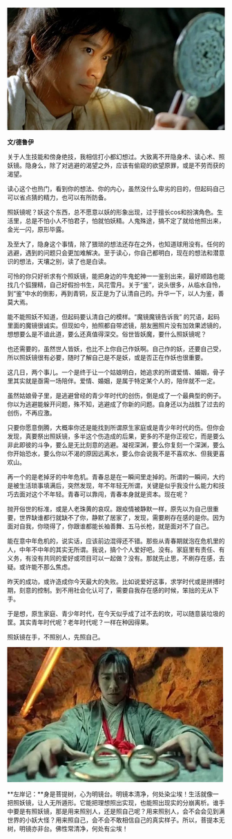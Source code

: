 ![图片](assets/生活的照妖镜/640.jpeg)

**文/德鲁伊**

关于人生技能和傍身绝技，我相信打小都幻想过。大致离不开隐身术、读心术、照妖镜。隐身么，除了对逃避的渴望之外，应该有偷窥的欲望原罪，或是不劳而获的渴望。

读心这个也热门，看到你的想法、你的内心，虽然没什么卑劣的目的，但起码自己可以省点猜的精力，也可以有所防备。

照妖镜呢？妖这个东西，总不愿意以妖的形象出现，过于擅长cos和扮演角色。生活里，总是不怕小人不怕君子，怕就怕妖精。人鬼殊途，搞不定了就给他照出来，金光一闪，原形毕露。

及至大了，隐身这个事情，除了猥琐的想法还存在之外，也知道球用没有。任何的逃避，遇到的问题只会更加难解决。至于读心，你自己都明白，现在的想法和潜意识的想法，天壤之别，读了也是白读。

可怜的你只好祈求有个照妖镜，能把身边的牛鬼蛇神一一鉴别出来，最好顺路也能找几个狐狸精，自己好假扮书生，风花雪月。关于“鉴”，说头很多，从临水自怜，到“鉴”中水的倒影，再到青铜，反正是为了认清自己的。升华一下，以人为鉴，善莫大焉。

能不能照妖不知道，但起码要认清自己的模样。“魔镜魔镜告诉我” 的咒语，起码里面的魔镜很诚实。但现如今，拍照都自带滤镜，朋友圈照片没有加效果滤镜的，想想要么是不谙此道，要么还真值得深交。俗世皆妖魔，要什么照妖镜呢？

也还需要的，虽然世人皆妖，也比不上你自己作妖啊。自己作的妖，还要自己受，所以照妖镜很有必要，随时了解自己是不是妖，或是否正在作妖也很重要。

这几日，两个事儿。一个是终于让一个姑娘明白，她追求的所谓爱情、婚姻，骨子里其实就是亟需一场陪伴。爱情、婚姻，是属于特定某个人的，陪伴就不一定。

虽然姑娘骨子里，是逃避曾经的青少年时代的创伤，倒是成了一个最典型的例子。你以为逃避能躲开问题，殊不知，逃避成了你新的问题。自身还以为战胜了过去的创伤，不再应激。

只要你愿意倒腾，大概率你还是能找到所谓原生家庭或是青少年时代的伤。但你会发现，真要祭出照妖镜，多半这个伤造成的后果，更多的不是你正视它，而是要么非此即彼的斗争，要么是无比刻意的逃避。凝视深渊，要么你复刻一个深渊，要么你开始恐水，要么你以不渴的原因远离水，要么你会说我不是不喜欢水、但我更喜欢山。

再一个的是老掉牙的中年危机。青春总是在一瞬间里走掉的。所谓的一瞬间，大约是被生活琐事填满后，突然发现，年不年轻无所谓，关键是似乎我没什么能力和技巧去面对这个不年轻。青春可以靠闯，青春本身就是资本。现在呢？

抛开俗世的标准，或是人老珠黄的哀叹。跟疫情被静默一样，原先以为自己很重要，世界缺谁都行就缺不了你，静默了居家了，发现，需要刷存在感的是你。因为面对自我，你晓得了，你跟谁都能长袖善舞、五马长枪，就是面对不了自己。

能在意中年危机的，说实话，应该前边混得还不错。那些从青春期就泡在危机里的人，中年不中年的其实无所谓。我说，搞个个人爱好吧。没有。家庭里有责任、有义务，有没有共同的爱好或项目可以一起做？没有。那就先止思，不刷存在感，去疑。或许能不那么焦虑。

昨天的成功，或许造成你今天最大的失败。比如说爱好这事，求学时代或是拼搏时期，刻意的控制。到不用社会化认可了，需要自我存在感的时候，笨拙的无从下手。

于是想，原生家庭、青少年时代，在今天似乎成了过不去的坎，可以随意装垃圾的筐。其实青年时代呢？老年时代呢？一样在种因得果。

照妖镜在手，不照别人，先照自己。

![图片](assets/生活的照妖镜/640-1670654113006-1.jpeg)

**左岸记：**身是菩提树，心为明镜台。明镜本清净，何处染尘埃！生活就像一把照妖镜，让人无所遁形。它能把理想照出实现，也能照出现实的分崩离析。谁手中要是有照妖镜，那是用来照别人，还是照自己呢？用来照别人，会不会会见到满世界的小妖大怪？用来照自己，会不会不敢相信自己的真实样子。所以，菩提本无树，明镜亦非台。佛性常清净，何处有尘埃！